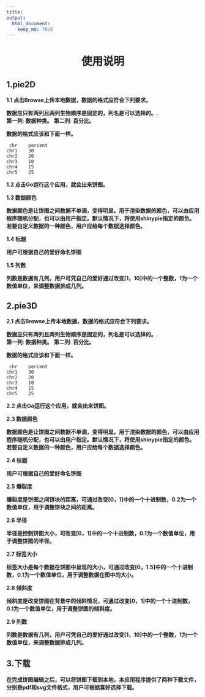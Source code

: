 ```yaml
---
title:
output: 
  html_document:
    keep_md: TRUE
---
```




<h1><center>使用说明</center></h1>
 

## **1.pie2D**

**1.1 点击Browse上传本地数据，数据的格式应符合下列要求。**

**数据应只有两列且两列生物顺序是固定的，列名是可以选择的。**.  
**第一列**: **数据种类。**
**第二列**: **百分比。**  
 

**数据的格式应该和下面一样。**  


```
 chr	percent
chr1	30
chr2	20
chr3	10
chr4	15
chr5	25
```

**1.2 点击Go运行这个应用，就会出来饼图。**

**1.3 数据颜色**

**数据颜色是让饼图之间数据不单调，变得明显。用于渲染数据的颜色，可以由应用程序随机分配，也可以由用户指定。默认情况下，将使用shinypie指定的颜色。若要自定义数据的一种颜色，用户应给每个数据选择颜色。** 

**1.4 标题**

**用户可根据自己的爱好命名饼图**

**1.5 列数**

**列数是数据有几列，用户可凭自己的爱好通过改变[1，10]中的一个整数，1为一个数值单位，来调整数据排成几列。**


## **2.pie3D**

**2.1 点击Browse上传本地数据，数据的格式应符合下列要求。**

**数据应只有两列且两列生物顺序是固定的，列名是可以选择的。**.  
**第一列**: **数据种类。**
**第二列**: **百分比。**  
 

**数据的格式应该和下面一样。**  


```
 chr	percent
chr1	30
chr2	20
chr3	10
chr4	15
chr5	25
```


**2.2 点击Go运行这个应用，就会出来饼图。**

**2.3 数据颜色**

**数据颜色是让饼图之间数据不单调，变得明显。用于渲染数据的颜色，可以由应用程序随机分配，也可以由用户指定。默认情况下，将使用shinypie指定的颜色。若要自定义数据的一种颜色，用户应给每个数据选择颜色。** 

**2.4 标题**

**用户可根据自己的爱好命名饼图**

**2.5 爆裂度**

**爆裂度是饼图之间饼块的距离，可通过改变[0，1]中的一个十进制数，0.2为一个数值单位，用于调整饼块之间的距离。**  


**2.6 半径**

**半径是控制饼图大小，可改变[0，1]中的一个十进制数，0.1为一个数值单位，用于调整饼图的半径。**  


**2.7 标签大小**

**标签大小是每个数据在饼图中呈现的大小，可通过改变[0，1.5]中的一个十进制数，0.1为一个数值单位，用于调整数据在图中的大小。**  


**2.8 倾斜度**

**倾斜度是改变饼图在背景中的倾斜情况，可通过改变[0，1]中的一个十进制数，0.1为一个数值单位，用于调整饼图的倾斜度。**  

**2.9 列数**

**列数是数据有几列，用户可凭自己的爱好通过改变[1，10]中的一个整数，1为一个数值单位，来调整数据排成几列。**

## **3.下载**
**在完成饼图编辑之后，可以将饼图下载到本地，本应用程序提供了两种下载文件，分别是pdf和svg文件格式，用户可根据喜好选择下载。**

